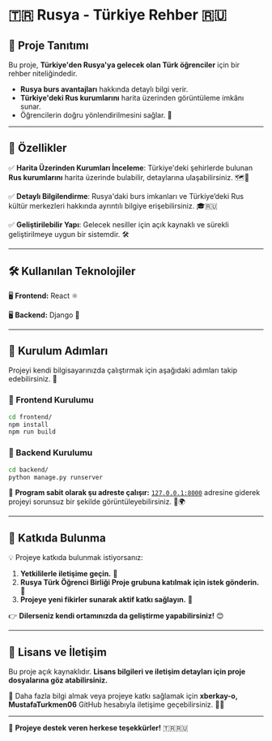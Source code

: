 # 🇹🇷 Rusya - Türkiye Rehber 🇷🇺

## 📌 Proje Tanıtımı

Bu proje, **Türkiye'den Rusya'ya gelecek olan Türk öğrenciler** için bir rehber niteliğindedir.

- **Rusya burs avantajları** hakkında detaylı bilgi verir.
- **Türkiye'deki Rus kurumlarını** harita üzerinden görüntüleme imkânı sunar.
- Öğrencilerin doğru yönlendirilmesini sağlar. 🎯

---

## 🚀 Özellikler
✅ **Harita Üzerinden Kurumları İnceleme**: Türkiye'deki şehirlerde bulunan **Rus kurumlarını** harita üzerinde bulabilir, detaylarına ulaşabilirsiniz. 🗺️📍

✅ **Detaylı Bilgilendirme**: Rusya'daki burs imkanları ve Türkiye’deki Rus kültür merkezleri hakkında ayrıntılı bilgiye erişebilirsiniz. 🎓🇷🇺

✅ **Geliştirilebilir Yapı**: Gelecek nesiller için açık kaynaklı ve sürekli geliştirilmeye uygun bir sistemdir. 🛠️

---

## 🛠️ Kullanılan Teknolojiler

🖥 **Frontend:** React ⚛️

🖥 **Backend:** Django 🐍 

---

## 📌 Kurulum Adımları

Projeyi kendi bilgisayarınızda çalıştırmak için aşağıdaki adımları takip edebilirsiniz. 📌

### 🔹 Frontend Kurulumu
```sh
cd frontend/
npm install
npm run build
```

### 🔹 Backend Kurulumu
```sh
cd backend/
python manage.py runserver
```

🔗 **Program sabit olarak şu adreste çalışır:** [`127.0.0.1:8000`](http://127.0.0.1:8000) adresine giderek projeyi sorunsuz bir şekilde görüntüleyebilirsiniz. 🚀🌍

---

## 🤝 Katkıda Bulunma

💡 Projeye katkıda bulunmak istiyorsanız:

1. **Yetkililerle iletişime geçin.** 📩
2. **Rusya Türk Öğrenci Birliği Proje grubuna katılmak için istek gönderin.** 👥
3. **Projeye yeni fikirler sunarak aktif katkı sağlayın.** 📝

👉 **Dilerseniz kendi ortamınızda da geliştirme yapabilirsiniz!** 😊

---

## 📜 Lisans ve İletişim

Bu proje açık kaynaklıdır. **Lisans bilgileri ve iletişim detayları için proje dosyalarına göz atabilirsiniz.**

📩 Daha fazla bilgi almak veya projeye katkı sağlamak için **xberkay-o, MustafaTurkmen06** GitHub hesabıyla iletişime geçebilirsiniz. 🚀✨

---

🎉 **Projeye destek veren herkese teşekkürler!** 🇹🇷🇷🇺

